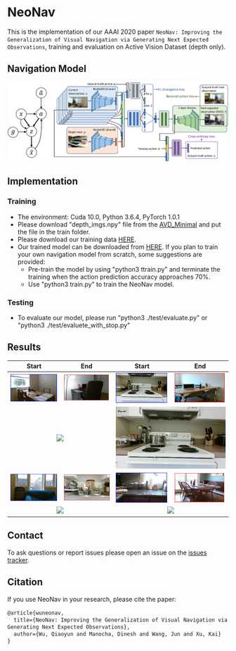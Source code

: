 # NeoNav
This is the implementation of our AAAI 2020 paper `NeoNav: Improving the Generalization of Visual Navigation via Generating Next Expected Observations`, training and evaluation on Active Vision Dataset (depth only).<br>
## Navigation Model
![](https://github.com/wqynew/NeoNav/raw/master/image/overview.png)
## Implementation
### Training
* The environment: Cuda 10.0, Python 3.6.4, PyTorch 1.0.1 
* Please download "depth_imgs.npy" file from the [AVD_Minimal](https://storage.googleapis.com/active-vision-dataset/AVD_Minimal.zip) and put the file in the train folder. 
* Please download our training data [HERE](https://drive.google.com/open?id=1Avl5CNn-V4Fpfhn0nE9siJMkYZRczKmN).
* Our trained model can be downloaded from [HERE](https://drive.google.com/open?id=182D_0hP7orpJKyDDLlUyV4URwT3Rt0Ux). If you plan to train your own navigation model from scratch, some suggestions are provided:
    * Pre-train the model by using "python3 ttrain.py" and terminate the training when the action prediction accuracy approaches 70%.
    * Use "python3 train.py" to train the NeoNav model.
    
### Testing
* To evaluate our model, please run "python3 ./test/evaluate.py" or "python3 ./test/evaluete_with_stop.py"

## Results
<div align="center">
  <table style="width:100%" border="0">
    <thead>
        <tr>
            <th>Start</th>
            <th>End</th>
            <th>Start</th>
            <th>End</th>
        </tr>
    </thead>
    <tbody>
       <tr>
         <td align="center"><img src='https://github.com/wqynew/NeoNav/raw/master/image/s1.png'></td>
         <td align="center"><img src='https://github.com/wqynew/NeoNav/raw/master/image/t1.png'></td>
         <td align="center"><img src='https://github.com/wqynew/NeoNav/raw/master/image/s3.png'></td>
         <td align="center"><img src='https://github.com/wqynew/NeoNav/raw/master/image/t3.png'></td>
       </tr>
       <tr>
         <td align="center" colspan=2><img src='https://github.com/wqynew/NeoNav/blob/master/image/Gif-Home_011_1_001110011030101_001110005720101.gif'></td>
         <td align="center" colspan=2><img src='https://github.com/wqynew/NeoNav/blob/master/image/Gif-Home_013_1_001310002970101_001310004330101.gif'></td>
       </tr>
       <tr>
         <td align="center"><img src='https://github.com/wqynew/NeoNav/raw/master/image/s2.png'></td>
         <td align="center"><img src='https://github.com/wqynew/NeoNav/raw/master/image/t2.png'></td>
         <td align="center"><img src='https://github.com/wqynew/NeoNav/raw/master/image/s4.png'></td>
         <td align="center"><img src='https://github.com/wqynew/NeoNav/raw/master/image/t4.png'></td>
       </tr>
       <tr>
         <td align="center" colspan=2><img src='https://github.com/wqynew/NeoNav/blob/master/image/Gif-Home_013_1_001310007440101_001310000150101.gif'></td>
         <td align="center" colspan=2><img src='https://github.com/wqynew/NeoNav/blob/master/image/Gif-Home_016_1_001610000060101_001610004220101.gif'></td>
       </tr>
    </tbody>
  </table>
</div>

## Contact
To ask questions or report issues please open an issue on the [issues tracker](https://github.com/wqynew/NeoNav/issues).
## Citation
If you use NeoNav in your research, please cite the paper:
```
@article{wuneonav,
  title={NeoNav: Improving the Generalization of Visual Navigation via Generating Next Expected Observations},
  author={Wu, Qiaoyun and Manocha, Dinesh and Wang, Jun and Xu, Kai}
}
```


